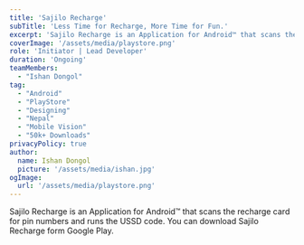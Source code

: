 ```yaml
---
title: 'Sajilo Recharge'
subTitle: 'Less Time for Recharge, More Time for Fun.'
excerpt: 'Sajilo Recharge is an Application for Android™ that scans the recharge card for pin numbers and runs the USSD code. You can download Sajilo Recharge form Google Play.'
coverImage: '/assets/media/playstore.png'
role: 'Initiator | Lead Developer'
duration: 'Ongoing'
teamMembers:
  - "Ishan Dongol"
tag:
  - "Android"
  - "PlayStore"
  - "Designing"
  - "Nepal"
  - "Mobile Vision"
  - "50k+ Downloads"
privacyPolicy: true
author:
  name: Ishan Dongol
  picture: '/assets/media/ishan.jpg'
ogImage:
  url: '/assets/media/playstore.png'
---
```


Sajilo Recharge is an Application for Android™ that scans the recharge card for pin numbers and runs the USSD code. You can download Sajilo Recharge form Google Play.